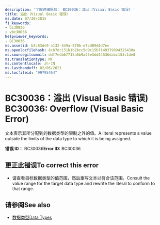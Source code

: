 ```yaml
---
description: '了解详细信息： BC30036：溢出 (Visual Basic 错误) '
title: 溢出（Visual Basic 错误）
ms.date: 07/20/2015
f1_keywords:
- bc30036
- vbc30036
helpviewer_keywords:
- BC30036
ms.assetid: b2c83de9-a132-449a-870b-e7c409d4d7ee
ms.openlocfilehash: 8cb7dc151b1b2bcc5d9c15b7149379094325430a
ms.sourcegitcommit: ddf7edb67715a5b9a45e3dd44536dabc153c1de0
ms.translationtype: MT
ms.contentlocale: zh-CN
ms.lasthandoff: 02/06/2021
ms.locfileid: "99795464"
---
```

# <a name="bc30036-overflow-visual-basic-error"></a><span data-ttu-id="f2fe0-103">BC30036：溢出 (Visual Basic 错误) </span><span class="sxs-lookup"><span data-stu-id="f2fe0-103">BC30036: Overflow (Visual Basic Error)</span></span>

<span data-ttu-id="f2fe0-104">文本表示其所分配到的数据类型的限制之外的值。</span><span class="sxs-lookup"><span data-stu-id="f2fe0-104">A literal represents a value outside the limits of the data type to which it is being assigned.</span></span>

 <span data-ttu-id="f2fe0-105">**错误 ID：** BC30036</span><span class="sxs-lookup"><span data-stu-id="f2fe0-105">**Error ID:** BC30036</span></span>

## <a name="to-correct-this-error"></a><span data-ttu-id="f2fe0-106">更正此错误</span><span class="sxs-lookup"><span data-stu-id="f2fe0-106">To correct this error</span></span>

- <span data-ttu-id="f2fe0-107">请查看目标数据类型的值范围，然后重写文本以符合该范围。</span><span class="sxs-lookup"><span data-stu-id="f2fe0-107">Consult the value range for the target data type and rewrite the literal to conform to that range.</span></span>

## <a name="see-also"></a><span data-ttu-id="f2fe0-108">请参阅</span><span class="sxs-lookup"><span data-stu-id="f2fe0-108">See also</span></span>

- [<span data-ttu-id="f2fe0-109">数据类型</span><span class="sxs-lookup"><span data-stu-id="f2fe0-109">Data Types</span></span>](../data-types/index.md)
